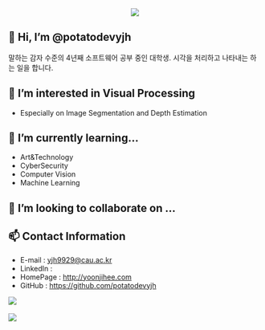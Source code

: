 <div align=center>
	<img src="https://capsule-render.vercel.app/api?type=waving&color=3D97FF&height=200&section=header&text=potatodevyjh&fontColor=17337A&fontSize=90" />	
</div>

## 👋 Hi, I’m @potatodevyjh
말하는 감자 수준의 4년째 소프트웨어 공부 중인 대학생.
시각을 처리하고 나타내는 하는 일을 합니다.

## 👀 I’m interested in Visual Processing
- Especially on Image Segmentation and Depth Estimation

## 🌱 I’m currently learning...
- Art&Technology
- CyberSecurity
- Computer Vision
- Machine Learning

## 💞️ I’m looking to collaborate on ...

## 📫 Contact Information
- E-mail : yjh9929@cau.ac.kr
- LinkedIn : 
- HomePage : http://yoonjihee.com
- GitHub : https://github.com/potatodevyjh

<img src="https://github-readme-stats.vercel.app/api/top-langs/?username=potatodevyjh&layout=compact"><br><br>
<img src="https://github-readme-stats.vercel.app/api?username=potatodevyjh&show_icons=true">

<!---
potatodevyjh/potatodevyjh is a ✨ special ✨ repository because its `README.md` (this file) appears on your GitHub profile.
You can click the Preview link to take a look at your changes.
--->
